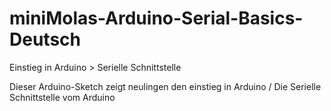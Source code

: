 # miniMolas-Arduino-Serial-Basics-Deutsch
Einstieg in Arduino > Serielle Schnittstelle

Dieser Arduino-Sketch zeigt neulingen den einstieg in Arduino / Die Serielle Schnittstelle vom Arduino
